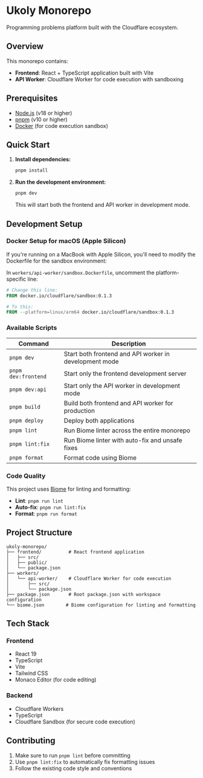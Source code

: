 # Ukoly Monorepo

Programming problems platform built with the Cloudflare ecosystem.

## Overview

This monorepo contains:
- **Frontend**: React + TypeScript application built with Vite
- **API Worker**: Cloudflare Worker for code execution with sandboxing

## Prerequisites

- [Node.js](https://nodejs.org/) (v18 or higher)
- [pnpm](https://pnpm.io/) (v10 or higher)
- [Docker](https://www.docker.com/) (for code execution sandbox)

## Quick Start

1. **Install dependencies:**
   ```bash
   pnpm install
   ```

2. **Run the development environment:**
   ```bash
   pnpm dev
   ```

   This will start both the frontend and API worker in development mode.

## Development Setup

### Docker Setup for macOS (Apple Silicon)

If you're running on a MacBook with Apple Silicon, you'll need to modify the Dockerfile for the sandbox environment:

In `workers/api-worker/sandbox.Dockerfile`, uncomment the platform-specific line:
```dockerfile
# Change this line:
FROM docker.io/cloudflare/sandbox:0.1.3

# To this:
FROM --platform=linux/arm64 docker.io/cloudflare/sandbox:0.1.3
```

### Available Scripts

| Command | Description |
|---------|-------------|
| `pnpm dev` | Start both frontend and API worker in development mode |
| `pnpm dev:frontend` | Start only the frontend development server |
| `pnpm dev:api` | Start only the API worker in development mode |
| `pnpm build` | Build both frontend and API worker for production |
| `pnpm deploy` | Deploy both applications |
| `pnpm lint` | Run Biome linter across the entire monorepo |
| `pnpm lint:fix` | Run Biome linter with auto-fix and unsafe fixes |
| `pnpm format` | Format code using Biome |

### Code Quality

This project uses [Biome](https://biomejs.dev/) for linting and formatting:

- **Lint**: `pnpm run lint`
- **Auto-fix**: `pnpm run lint:fix`
- **Format**: `pnpm run format`

## Project Structure

```
ukoly-monorepo/
├── frontend/          # React frontend application
│   ├── src/
│   ├── public/
│   └── package.json
├── workers/
│   └── api-worker/    # Cloudflare Worker for code execution
│       ├── src/
│       └── package.json
├── package.json       # Root package.json with workspace configuration
└── biome.json        # Biome configuration for linting and formatting
```

## Tech Stack

### Frontend
- React 19
- TypeScript
- Vite
- Tailwind CSS
- Monaco Editor (for code editing)

### Backend
- Cloudflare Workers
- TypeScript
- Cloudflare Sandbox (for secure code execution)

## Contributing

1. Make sure to run `pnpm lint` before committing
2. Use `pnpm lint:fix` to automatically fix formatting issues
3. Follow the existing code style and conventions 